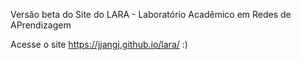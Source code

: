 Versão beta do Site do LARA - Laboratório Acadêmico em Redes de APrendizagem

Acesse o site https://jjangj.github.io/lara/ :)
